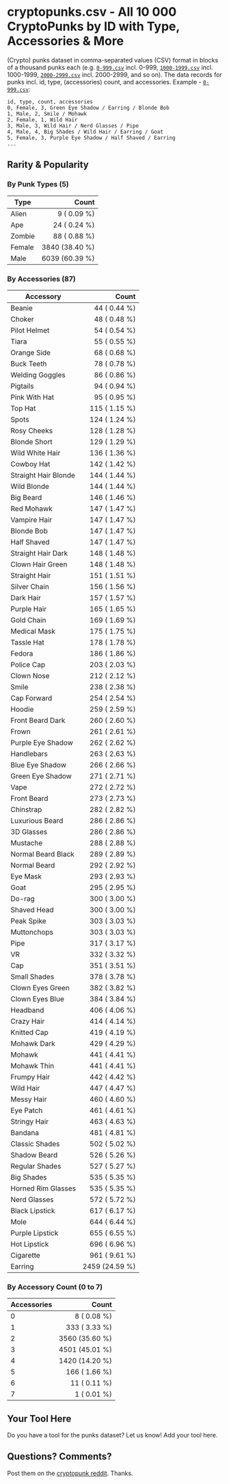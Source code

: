 # cryptopunks.csv - All 10 000 CryptoPunks by ID with Type, Accessories & More


(Crypto) punks dataset in comma-separated values (CSV) format
in blocks of a thousand punks each
(e.g.
[`0-999.csv`](0-999.csv) incl. 0-999,
[`1000-1999.csv`](1000-1999.csv) incl. 1000-1999,
[`2000-2999.csv`](2000-2999.csv) incl. 2000-2999, and so on).
The data records for punks
incl. id, type, (accessories) count, and accessories.
Example - [`0-999.csv`](0-999.csv):

```
id, type, count, accessories
0, Female, 3, Green Eye Shadow / Earring / Blonde Bob
1, Male, 2, Smile / Mohawk
2, Female, 1, Wild Hair
3, Male, 3, Wild Hair / Nerd Glasses / Pipe
4, Male, 4, Big Shades / Wild Hair / Earring / Goat
5, Female, 3, Purple Eye Shadow / Half Shaved / Earring
...
```


## Rarity & Popularity

### By Punk Types  (5)


| Type         | Count           |
|--------------|----------------:|
| Alien        |    9  ( 0.09 %) |
| Ape          |   24  ( 0.24 %) |
| Zombie       |   88  ( 0.88 %) |
| Female       | 3840  (38.40 %) |
| Male         | 6039  (60.39 %) |



### By Accessories (87)

| Accessory            | Count           |
| ---------------------|----------------:|
| Beanie               |   44  ( 0.44 %) |
| Choker               |   48  ( 0.48 %) |
| Pilot Helmet         |   54  ( 0.54 %) |
| Tiara                |   55  ( 0.55 %) |
| Orange Side          |   68  ( 0.68 %) |
| Buck Teeth           |   78  ( 0.78 %) |
| Welding Goggles      |   86  ( 0.86 %) |
| Pigtails             |   94  ( 0.94 %) |
| Pink With Hat        |   95  ( 0.95 %) |
| Top Hat              |  115  ( 1.15 %) |
| Spots                |  124  ( 1.24 %) |
| Rosy Cheeks          |  128  ( 1.28 %) |
| Blonde Short         |  129  ( 1.29 %) |
| Wild White Hair      |  136  ( 1.36 %) |
| Cowboy Hat           |  142  ( 1.42 %) |
| Straight Hair Blonde |  144  ( 1.44 %) |
| Wild Blonde          |  144  ( 1.44 %) |
| Big Beard            |  146  ( 1.46 %) |
| Red Mohawk           |  147  ( 1.47 %) |
| Vampire Hair         |  147  ( 1.47 %) |
| Blonde Bob           |  147  ( 1.47 %) |
| Half Shaved          |  147  ( 1.47 %) |
| Straight Hair Dark   |  148  ( 1.48 %) |
| Clown Hair Green     |  148  ( 1.48 %) |
| Straight Hair        |  151  ( 1.51 %) |
| Silver Chain         |  156  ( 1.56 %) |
| Dark Hair            |  157  ( 1.57 %) |
| Purple Hair          |  165  ( 1.65 %) |
| Gold Chain           |  169  ( 1.69 %) |
| Medical Mask         |  175  ( 1.75 %) |
| Tassle Hat           |  178  ( 1.78 %) |
| Fedora               |  186  ( 1.86 %) |
| Police Cap           |  203  ( 2.03 %) |
| Clown Nose           |  212  ( 2.12 %) |
| Smile                |  238  ( 2.38 %) |
| Cap Forward          |  254  ( 2.54 %) |
| Hoodie               |  259  ( 2.59 %) |
| Front Beard Dark     |  260  ( 2.60 %) |
| Frown                |  261  ( 2.61 %) |
| Purple Eye Shadow    |  262  ( 2.62 %) |
| Handlebars           |  263  ( 2.63 %) |
| Blue Eye Shadow      |  266  ( 2.66 %) |
| Green Eye Shadow     |  271  ( 2.71 %) |
| Vape                 |  272  ( 2.72 %) |
| Front Beard          |  273  ( 2.73 %) |
| Chinstrap            |  282  ( 2.82 %) |
| Luxurious Beard      |  286  ( 2.86 %) |
| 3D Glasses           |  286  ( 2.86 %) |
| Mustache             |  288  ( 2.88 %) |
| Normal Beard Black   |  289  ( 2.89 %) |
| Normal Beard         |  292  ( 2.92 %) |
| Eye Mask             |  293  ( 2.93 %) |
| Goat                 |  295  ( 2.95 %) |
| Do-rag               |  300  ( 3.00 %) |
| Shaved Head          |  300  ( 3.00 %) |
| Peak Spike           |  303  ( 3.03 %) |
| Muttonchops          |  303  ( 3.03 %) |
| Pipe                 |  317  ( 3.17 %) |
| VR                   |  332  ( 3.32 %) |
| Cap                  |  351  ( 3.51 %) |
| Small Shades         |  378  ( 3.78 %) |
| Clown Eyes Green     |  382  ( 3.82 %) |
| Clown Eyes Blue      |  384  ( 3.84 %) |
| Headband             |  406  ( 4.06 %) |
| Crazy Hair           |  414  ( 4.14 %) |
| Knitted Cap          |  419  ( 4.19 %) |
| Mohawk Dark          |  429  ( 4.29 %) |
| Mohawk               |  441  ( 4.41 %) |
| Mohawk Thin          |  441  ( 4.41 %) |
| Frumpy Hair          |  442  ( 4.42 %) |
| Wild Hair            |  447  ( 4.47 %) |
| Messy Hair           |  460  ( 4.60 %) |
| Eye Patch            |  461  ( 4.61 %) |
| Stringy Hair         |  463  ( 4.63 %) |
| Bandana              |  481  ( 4.81 %) |
| Classic Shades       |  502  ( 5.02 %) |
| Shadow Beard         |  526  ( 5.26 %) |
| Regular Shades       |  527  ( 5.27 %) |
| Big Shades           |  535  ( 5.35 %) |
| Horned Rim Glasses   |  535  ( 5.35 %) |
| Nerd Glasses         |  572  ( 5.72 %) |
| Black Lipstick       |  617  ( 6.17 %) |
| Mole                 |  644  ( 6.44 %) |
| Purple Lipstick      |  655  ( 6.55 %) |
| Hot Lipstick         |  696  ( 6.96 %) |
| Cigarette            |  961  ( 9.61 %) |
| Earring              | 2459  (24.59 %) |



### By Accessory Count (0 to 7)

| Accessories  | Count           |
|--------------|----------------:|
| 0            |    8  ( 0.08 %) |
| 1            |  333  ( 3.33 %) |
| 2            | 3560  (35.60 %) |
| 3            | 4501  (45.01 %) |
| 4            | 1420  (14.20 %) |
| 5            |  166  ( 1.66 %) |
| 6            |   11  ( 0.11 %) |
| 7            |    1  ( 0.01 %) |





## Your Tool Here

Do you have a tool for the punks dataset? Let us know! Add your tool here.




## Questions? Comments?

Post them on the [cryptopunk reddit](https://www.reddit.com/r/cryptopunk). Thanks.

